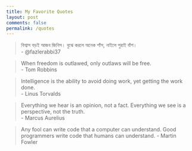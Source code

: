 ```yaml
---
title: My Favorite Quotes
layout: post
comments: false
permalink: /quotes
---
```

> বিশ্বাস বড়ই আজব জিনিস। বুঝে করলে অনেক শাঁস, নাইলে পুরাই বাঁশ।   
> \- @fazlerabbi37


> When freedom is outlawed, only outlaws will be free.  
> \- Tom Robbins

> Intelligence is the ability to avoid doing work, yet getting the work done.  
> \- Linus Torvalds

> Everything we hear is an opinion, not a fact. Everything we see is a perspective, not the truth.  
> \- Marcus Aurelius

> Any fool can write code that a computer can understand. Good programmers write code that humans can understand.
> \- Martin Fowler
